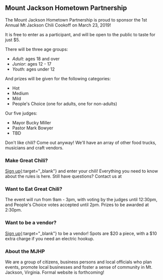 ## Mount Jackson Hometown Partnership

The Mount Jackson Hometown Partnership is proud to sponsor the 1st Annual Mt Jackson Chili Cookoff on March 23, 2019! 

It is free to enter as a participant, and will be open to the public to taste for just $5. 

There will be three age groups: 
 * _Adult_: ages 18 and over
 * _Junior_: ages 12 - 17 
 * _Youth_: ages under 12
 
And prizes will be given for the following categories:
 * Hot
 * Medium
 * Mild
 * People's Choice (one for adults, one for non-adults)
 
Our five judges:
 * Mayor Bucky Miller
 * Pastor Mark Bowyer
 * TBD

Don't like chili? Come out anyway! We'll have an array of other food trucks, musicians and craft vendors. 

### Make Great Chili?
[Sign up](https://goo.gl/forms/KA45I0mH3swxQDRR2){:target="_blank"} and enter your chili! Everything you need to know about the rules is here. Still have questions? Contact us at  

### Want to Eat Great Chili?
The event will run from 9am - 3pm, with voting by the judges until 12:30pm, and People's Choice votes accepted until 2pm. Prizes to be awarded at 2:30pm. 

### Want to be a vendor?
[Sign up](https://goo.gl/forms/xq388GDcER551xXI2){:target="_blank"} to be a vendor! Spots are $20 a piece, with a $10 extra charge if you need an electric hookup. 

### About the MJHP
We are a group of citizens, business persons and local officials who plan events, promote local businesses and foster a sense of community in Mt. Jackson, Virginia. Formal website is forthcoming!
